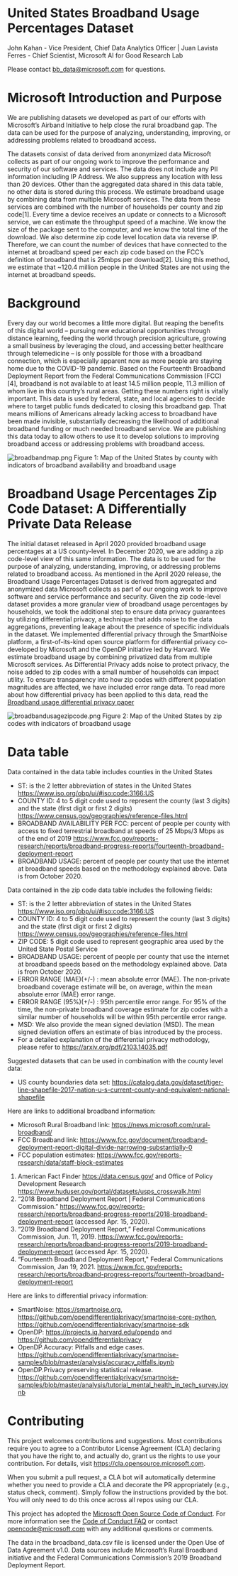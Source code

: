 # United States Broadband Usage Percentages Dataset
John Kahan - Vice President, Chief Data Analytics Officer |
Juan Lavista Ferres - Chief Scientist, Microsoft AI for Good Research Lab

Please contact bb_data@microsoft.com for questions.

# Microsoft Introduction and Purpose
We are publishing datasets we developed as part of our efforts with Microsoft’s Airband Initiative to help close the rural broadband gap. The data can be used for the purpose of analyzing, understanding, improving, or addressing problems related to broadband access.

The datasets consist of data derived from anonymized data Microsoft collects as part of our ongoing work to improve the performance and security of our software and services. The data does not include any PII information including IP Address. We also suppress any location with less than 20 devices. Other than the aggregated data shared in this data table, no other data is stored during this process. We estimate broadband usage by combining data from multiple Microsoft services. The data from these services are combined with the number of households per county and zip code[1]. Every time a device receives an update or connects to a Microsoft service, we can estimate the throughput speed of a machine. We know the size of the package sent to the computer, and we know the total time of the download. We also determine zip code level location data via reverse IP. Therefore, we can count the number of devices that have connected to the internet at broadband speed per each zip code based on the FCC’s definition of broadband that is 25mbps per download[2]. Using this method, we estimate that ~120.4 million people in the United States are not using the internet at broadband speeds.

# Background
Every day our world becomes a little more digital. But reaping the benefits of this digital world – pursuing new educational opportunities through distance learning, feeding the world through precision agriculture, growing a small business by leveraging the cloud, and accessing better healthcare through telemedicine – is only possible for those with a broadband connection, which is especially apparent now as more people are staying home due to the COVID-19 pandemic. Based on the Fourteenth Broadband Deployment Report from the Federal Communications Commission (FCC)[4], broadband is not available to at least 14.5 million people, 11.3 million of whom live in this country’s rural areas. Getting these numbers right is vitally important. This data is used by federal, state, and local agencies to decide where to target public funds dedicated to closing this broadband gap. That means millions of Americans already lacking access to broadband have been made invisible, substantially decreasing the likelihood of additional broadband funding or much needed broadband service. We are publishing this data today to allow others to use it to develop solutions to improving broadband access or addressing problems with broadband access.

![broadbandmap.png](/assets/broadbandmap.png)
Figure 1: Map of the United States by county with indicators of broadband availability and broadband usage
 
# Broadband Usage Percentages Zip Code Dataset: A Differentially Private Data Release
The initial dataset released in April 2020 provided broadband usage percentages at a US county-level.  In December 2020, we are adding a zip code-level view of this same information. The data is to be used for the purpose of analyzing, understanding, improving, or addressing problems related to broadband access.
As mentioned in the April 2020 release, the Broadband Usage Percentages Dataset is derived from aggregated and anonymized data Microsoft collects as part of our ongoing work to improve software and service performance and security. Given the zip code-level dataset provides a more granular view of broadband usage percentages by households, we took the additional step to ensure data privacy guarantees by utilizing differential privacy, a technique that adds noise to the data aggregations, preventing leakage about the presence of specific individuals in the dataset. We implemented differential privacy through the SmartNoise platform, a first-of-its-kind open source platform for differential privacy co-developed by Microsoft and the OpenDP initiative led by Harvard.  We estimate broadband usage by combining privatized data from multiple Microsoft services.
As Differential Privacy adds noise to protect privacy, the noise added to zip codes with a small number of households can impact utility. To ensure transparency into how zip codes with different population magnitudes are affected, we have included error range data. To read more about how differential privacy has been applied to this data, read the [Broadband usage differential privacy paper](./assets/Broadband_usage_differential_privacy_paper.pdf)

![broadbandusagezipcode.png](/assets/broadbandusagezipcode.png)
Figure 2: Map of the United States by zip codes with indicators of broadband usage

# Data table
Data contained in the  data table includes counties in the United States
- ST: is the 2 letter abbreviation of states in the United States https://www.iso.org/obp/ui/#iso:code:3166:US
- COUNTY ID: 4 to 5 digit code used to represent the county (last 3 digits) and the state (first digit or first 2 digits) https://www.census.gov/geographies/reference-files.html
- BROADBAND AVAILABILITY PER FCC: percent of people per county with access to fixed terrestrial broadband at speeds of 25 Mbps/3 Mbps as of the end of 2019 https://www.fcc.gov/reports-research/reports/broadband-progress-reports/fourteenth-broadband-deployment-report
- BROADBAND USAGE: percent of people per county that use the internet at broadband speeds based on the methodology explained above. Data is from October 2020.

Data contained in the zip code data table includes the following fields:
- ST: is the 2 letter abbreviation of states in the United States https://www.iso.org/obp/ui/#iso:code:3166:US
- COUNTY ID: 4 to 5 digit code used to represent the county (last 3 digits) and the state (first digit or first 2 digits) https://www.census.gov/geographies/reference-files.html
- ZIP CODE: 5 digit code used to represent geographic area used by the United State Postal Service
- BROADBAND USAGE: percent of people per county that use the internet at broadband speeds based on the methodology explained above. Data is from October 2020.
- ERROR RANGE (MAE)(+/-) : mean absolute error (MAE). The non-private broadband coverage estimate will be, on average, within the mean absolute error (MAE) error range.
- ERROR RANGE (95%)(+/-) : 95th percentile error range. For 95% of the time, the non-private broadband coverage estimate for zip codes with a similar number of households will be within 95th percentile error range.
- MSD: We also provide the mean signed deviation (MSD). The mean signed deviation offers an estimate of bias introduced by the process.
- For a detailed explanation of the differential privacy methodology, please refer to https://arxiv.org/pdf/2103.14035.pdf



Suggested datasets that can be used in combination with the county level data:
- US county boundaries data set: https://catalog.data.gov/dataset/tiger-line-shapefile-2017-nation-u-s-current-county-and-equivalent-national-shapefile 

Here are links to additional broadband information:
- Microsoft Rural Broadband link: https://news.microsoft.com/rural-broadband/
- FCC Broadband link: https://www.fcc.gov/document/broadband-deployment-report-digital-divide-narrowing-substantially-0
- FCC population estimates: https://www.fcc.gov/reports-research/data/staff-block-estimates

1. American Fact Finder https://data.census.gov/ and Office of Policy Development Research https://www.huduser.gov/portal/datasets/usps_crosswalk.html
2. “2018 Broadband Deployment Report | Federal Communications Commission.” https://www.fcc.gov/reports-research/reports/broadband-progress-reports/2018-broadband-deployment-report (accessed Apr. 15, 2020).
3. “2019 Broadband Deployment Report,” Federal Communications Commission, Jun. 11, 2019. https://www.fcc.gov/reports-research/reports/broadband-progress-reports/2019-broadband-deployment-report (accessed Apr. 15, 2020).
4. “Fourteenth Broadband Deployment Report," Federal Communications Commission, Jan 19, 2021. https://www.fcc.gov/reports-research/reports/broadband-progress-reports/fourteenth-broadband-deployment-report

Here are links to differential privacy information:
- SmartNoise: https://smartnoise.org, https://github.com/opendifferentialprivacy/smartnoise-core-python, https://github.com/opendifferentialprivacy/smartnoise-sdk 
- OpenDP: https://projects.iq.harvard.edu/opendp and https://github.com/opendifferentialprivacy
- OpenDP.Accuracy: Pitfalls and edge cases. https://github.com/opendifferentialprivacy/smartnoise-samples/blob/master/analysis/accuracy_pitfalls.ipynb
- OpenDP.Privacy preserving statistical release. https://github.com/opendifferentialprivacy/smartnoise-samples/blob/master/analysis/tutorial_mental_health_in_tech_survey.ipynb 


# Contributing

This project welcomes contributions and suggestions.  Most contributions require you to agree to a
Contributor License Agreement (CLA) declaring that you have the right to, and actually do, grant us
the rights to use your contribution. For details, visit https://cla.opensource.microsoft.com.

When you submit a pull request, a CLA bot will automatically determine whether you need to provide
a CLA and decorate the PR appropriately (e.g., status check, comment). Simply follow the instructions
provided by the bot. You will only need to do this once across all repos using our CLA.

This project has adopted the [Microsoft Open Source Code of Conduct](https://opensource.microsoft.com/codeofconduct/).
For more information see the [Code of Conduct FAQ](https://opensource.microsoft.com/codeofconduct/faq/) or
contact [opencode@microsoft.com](mailto:opencode@microsoft.com) with any additional questions or comments.

The data in the broadband_data.csv file is licensed under the Open Use of Data Agreement v1.0. Data sources include Microsoft’s Rural Broadband initiative and the Federal Communications Commission’s 2019 Broadband Deployment Report.
